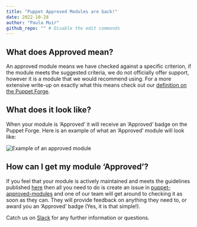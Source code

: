 ```yaml
---
title: "Puppet Approved Modules are back!"
date: 2022-10-28
author: "Paula Muir"
github_repo: "" # Disable the edit commands
---
```


## What does Approved mean?

An approved module means we have checked against a specific criterion, if the module meets the suggested criteria, we do not officially offer support, however it is a module that we would recommend using. For a more extensive write-up on exactly what this means check out our [definition on the Puppet Forge](https://forge.puppet.com/about/approved).

## What does it look like?

When your module is ‘Approved’ it will receive an ‘Approved’ badge on the Puppet Forge.
Here is an example of what an ‘Approved’ module will look like:

![Example of an approved module](../../../images/puppet_approved_module.png)

## How can I get my module ‘Approved’?

If you feel that your module is actively maintained and meets the guidelines published [here](https://forge.puppet.com/about/approved/criteria) then all you need to do is create an issue in [puppet-approved-modules](https://github.com/puppetlabs/puppet-approved-modules) and one of our team will get around to checking it as soon as they can. They will provide feedback on anything they need to, or award you an ‘Approved’ badge (Yes, it is that simple!).

Catch us on [Slack](https://puppetcommunity.slack.com/archives/C11LCKKQ9) for any further information or questions.
